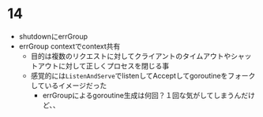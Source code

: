 # 14
* shutdownにerrGroup
* errGroup contextでcontext共有
    * 目的は複数のリクエストに対してクライアントのタイムアウトやシャットアウトに対して正しくプロセスを閉じる事
    * 感覚的には`ListenAndServe`でlistenしてAcceptしてgoroutineをフォークしているイメージだった
        * errGroupによるgoroutine生成は何回？１回な気がしてしまうんだけど、、
